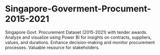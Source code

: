 # Singapore-Goverment-Procument-2015-2021
Singapore Govt. Procurement Dataset (2015-2021) with tender awards. Analyze and visualize using Power BI for insights on contracts, suppliers, values, and durations. Enhance decision-making and monitor procurement processes. Valuable resource for stakeholders.
